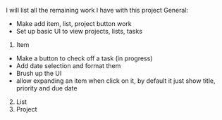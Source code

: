 I will list all the remaining work I have with this project
General: 
- Make add item, list, project button work
- Set up basic UI to view projects, lists, tasks

1. Item
- Make a button to check off a task (in progress)
- Add date selection and format them
- Brush up the UI
- allow expanding an item when click on it, by default it just show title, priority and due date
2. List
3. Project
